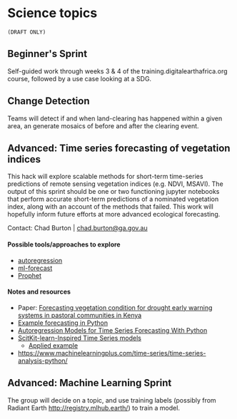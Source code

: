 Science topics
==============
`(DRAFT ONLY)`

Beginner's Sprint
-----------------
Self-guided work through weeks 3 & 4 of the training.digitalearthafrica.org course, followed by a use case looking at a SDG.

Change Detection
----------------
Teams will detect if and when land-clearing has happened within a given area, an generate mosaics of before and after the clearing event. 

Advanced: Time series forecasting of vegetation indices
------------------------------------------------------
This hack will explore scalable methods for short-term time-series predictions of remote sensing vegetation indices (e.g. NDVI, MSAVI). 
The output of this sprint should be one or two functioning jupyter notebooks that perform accurate short-term predictions of a nominated vegetation index, along with an account of the methods that failed. This work will hopefully inform future efforts at more advanced ecological forecasting.

Contact: Chad Burton | chad.burton@ga.gov.au

#### Possible tools/approaches to explore
* [autoregression](https://www.statsmodels.org/stable/examples/notebooks/generated/autoregressions.html)
* [ml-forecast](https://pypi.org/project/mlforecast/)
* [Prophet](https://facebook.github.io/prophet/docs/quick_start.html#python-api)

#### Notes and resources
* Paper: [Forecasting vegetation condition for drought early warning systems in pastoral communities in Kenya](https://www.sciencedirect.com/science/article/pii/S003442572030256X)
* [Example forecasting in Python](https://pythondata.com/forecasting-time-series-autoregression/)
* [Autoregression Models for Time Series Forecasting With Python](https://machinelearningmastery.com/autoregression-models-time-series-forecasting-python/)
* [ScitKit-learn-Inspired Time Series models](https://github.com/EthanRosenthal/skits)
  * [Applied example](https://www.ethanrosenthal.com/2018/03/22/time-series-for-scikit-learn-people-part2/)
* https://www.machinelearningplus.com/time-series/time-series-analysis-python/


Advanced: Machine Learning Sprint
---------------------------------
The group will decide on a topic, and use training labels (possibly from Radiant Earth http://registry.mlhub.earth/) to train a model. 

